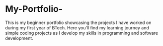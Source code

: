 # My-Portfolio-
This is my beginner portfolio showcasing the projects I have worked on during my first year of BTech. Here you’ll find my learning journey and simple coding projects as I develop my skills in programming and software development.
